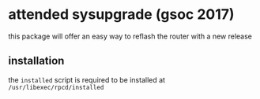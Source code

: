 # attended sysupgrade (gsoc 2017)

this package will offer an easy way to reflash the router with a new release


## installation

the `installed` script is required to be installed at `/usr/libexec/rpcd/installed`
